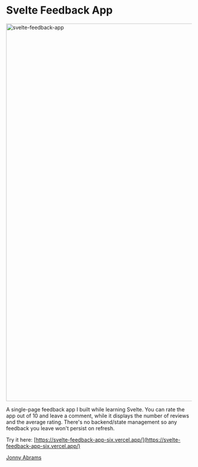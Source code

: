 # Svelte Feedback App

<img width="1022" alt="svelte-feedback-app" src="https://user-images.githubusercontent.com/97295867/184815711-f15bcdae-48f2-4d9a-9655-69a2343df13f.png">

A single-page feedback app I built while learning Svelte. You can rate the app out of 10 and leave a comment, while it displays the number of reviews and the average rating. There's no backend/state management so any feedback you leave won't persist on refresh.

Try it here: [https://svelte-feedback-app-six.vercel.app/](https://svelte-feedback-app-six.vercel.app/)

[Jonny Abrams](https://github.com/jonnyabrams)
